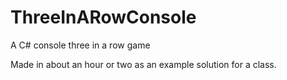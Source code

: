 # ThreeInARowConsole
 A C# console three in a row game
 
Made in about an hour or two as an example solution for a class.
